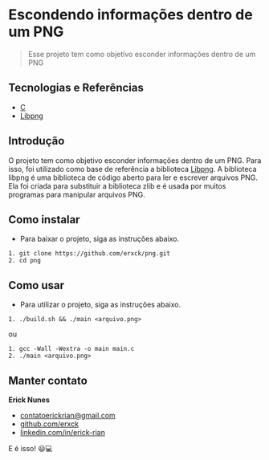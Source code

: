 # Escondendo informações dentro de um PNG

> Esse projeto tem como objetivo esconder informações dentro de um PNG

## Tecnologias e Referências

- [C](https://www.learn-c.org/)
- [Libpng](http://www.libpng.org/pub/png/spec/1.2/PNG-Contents.html)

## Introdução

O projeto tem como objetivo esconder informações dentro de um PNG. Para isso, foi utilizado como base de referência a biblioteca [Libpng](http://www.libpng.org/pub/png/spec/1.2/PNG-Contents.html). A biblioteca libpng é uma biblioteca de código aberto para ler e escrever arquivos PNG. Ela foi criada para substituir a biblioteca zlib e é usada por muitos programas para manipular arquivos PNG.

## Como instalar

- Para baixar o projeto, siga as instruções abaixo.

```
1. git clone https://github.com/erxck/png.git
2. cd png
```

## Como usar

- Para utilizar o projeto, siga as instruções abaixo.

```
1. ./build.sh && ./main <arquivo.png>
```

ou

```
1. gcc -Wall -Wextra -o main main.c
2. ./main <arquivo.png>
```

## Manter contato

**Erick Nunes**

- [contatoerickrian@gmail.com](mailto:contatoerickrian@gmail.com)
- [github.com/erxck](https://github.com/erxck)
- [linkedin.com/in/erick-rian](https://linkedin.com/in/erick-rian)

E é isso! 😃💻
